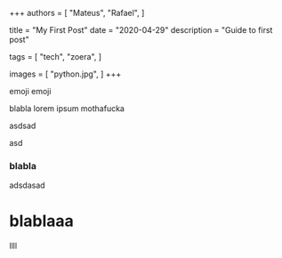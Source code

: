 +++
authors = [
    "Mateus",
    "Rafael",
]

title = "My First Post"
date = "2020-04-29"
description = "Guide to first post"

tags = [
    "tech",
    "zoera",
]

images = [
    "python.jpg",
]
+++

emoji emoji

blabla
lorem ipsum mothafucka


asdsad


asd






### blabla


adsdasad


# blablaaa
llll
